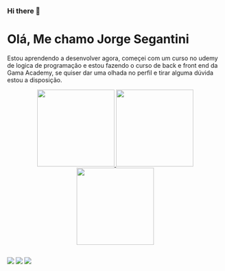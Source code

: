 ### Hi there 👋

<H1>Olá, Me chamo Jorge Segantini</h1>

<p> Estou aprendendo a desenvolver agora, começei com um curso no udemy de logica de programação e estou fazendo o curso de back e front end da Gama Academy, se quiser dar uma olhada no perfil e tirar alguma dúvida estou a disposição.</p>

<div align="center">
  <a href="https://github.com/JorgeSegantini">
  <img height="180em" src="https://github-readme-stats.vercel.app/api?username=jorgesegantini&show_icons=true&theme=cobalt&include_all_commits=true&count_private=true"/>
<i class="devicon-javascript-plain colored"></i>
<img weight="150em" height="180em" src="https://cdn.jsdelivr.net/gh/devicons/devicon/icons/css3/css3-original-wordmark.svg" />
<img weight="150em" height="180em" src="https://cdn.jsdelivr.net/gh/devicons/devicon/icons/html5/html5-original.svg" />       
          
</div>

##
 
<div> 
  <a href="https://www.instagram.com/jorgesegantini/" target="_blank"><img src="https://img.shields.io/badge/-Instagram-%23E4405F?style=for-the-badge&logo=instagram&logoColor=white" target="_blank"></a>
  <a href = "mailto:jorgesegantini@gmail.com"><img src="https://img.shields.io/badge/-Gmail-%23333?style=for-the-badge&logo=gmail&logoColor=white" target="_blank"></a>
  <a href="https://www.linkedin.com/in//" target="_blank"><img src="https://img.shields.io/badge/-LinkedIn-%230077B5?style=for-the-badge&logo=linkedin&logoColor=white" target="_blank"></a> 
 
 
</div>
